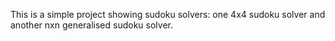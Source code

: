 This is a simple project showing sudoku solvers: one 4x4 sudoku solver and another nxn generalised sudoku solver.